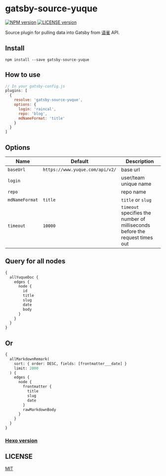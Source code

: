# gatsby-source-yuque

[![NPM version][npm-image]][npm-url]
[![LICENSE version][license-image]][license-url]

[npm-image]: https://img.shields.io/npm/v/gatsby-source-yuque.svg?style=flat-square
[npm-url]: https://www.npmjs.com/package/gatsby-source-yuque
[license-image]: https://img.shields.io/github/license/Raincal/gatsby-source-yuque.svg?style=flat-square
[license-url]: https://github.com/Raincal/gatsby-source-yuque/blob/master/LICENSE

Source plugin for pulling data into Gatsby from [语雀](https://www.yuque.com) API.

## Install

`npm install --save gatsby-source-yuque`

## How to use

```javascript
// In your gatsby-config.js
plugins: [
  {
    resolve: 'gatsby-source-yuque',
    options: {
      login: 'raincal',
      repo: 'blog',
      mdNameFormat: 'title'
    }
  }
]
```

## Options

| Name           | Default                         | Description                                                                 |
| -------------- | ------------------------------- | --------------------------------------------------------------------------- |
| `baseUrl`      | `https://www.yuque.com/api/v2/` | base url                                                                    |
| `login`        |                                 | user/team unique name                                                       |
| `repo`         |                                 | repo name                                                                   |
| `mdNameFormat` | `title`                         | `title` or `slug`                                                           |
| `timeout`      | `10000`                         | `timeout` specifies the number of milliseconds before the request times out |

## Query for all nodes

```graphql
{
  allYuqueDoc {
    edges {
      node {
        id
        title
        slug
        date
        body
      }
    }
  }
}
```

## Or

```graphql
{
  allMarkdownRemark(
    sort: { order: DESC, fields: [frontmatter___date] }
    limit: 2000
  ) {
    edges {
      node {
        frontmatter {
          title
          slug
          date
        }
        rawMarkdownBody
      }
    }
  }
}
```

### [Hexo version](https://github.com/x-cold/yuque-hexo)

## LICENSE

[MIT](https://github.com/Raincal/gatsby-source-yuque/blob/master/LICENSE)
